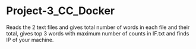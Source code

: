 # Project-3_CC_Docker
Reads the 2 text files and gives total number of words in each file and their total, gives top 3 words with maximum number of counts in IF.txt and finds IP of your machine.
